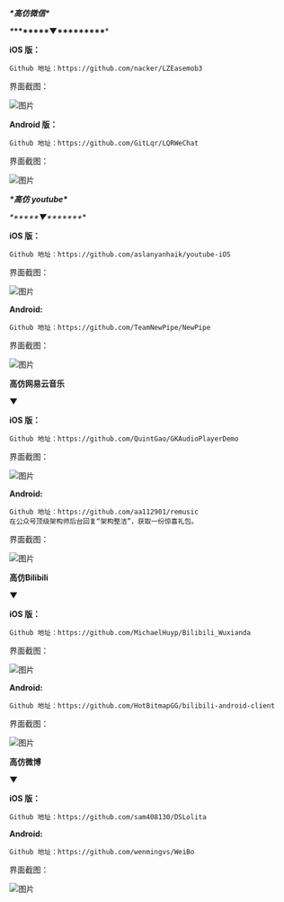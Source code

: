 ***\*高仿微信\****

***\**\*\*\*\*\*\*\*▼\*\*\*\*\*\*\*\*\****

**iOS 版：**

```
Github 地址：https://github.com/nacker/LZEasemob3
```

界面截图：

![图片](https://cdn.tanxz.com/images/post/20210219144234.gif)

**Android 版：**

```
Github 地址：https://github.com/GitLqr/LQRWeChat
```

界面截图：

![图片](https://cdn.tanxz.com/images/post/20210219144234.gif)



***\*高仿 youtube\****

***\**\*\*\*\*\*▼\*\*\*\*\*\**\***

**iOS 版：**

```
Github 地址：https://github.com/aslanyanhaik/youtube-iOS
```

界面截图：

![图片](https://cdn.tanxz.com/images/post/20210219144236.png)

**Android:**

```
Github 地址：https://github.com/TeamNewPipe/NewPipe
```

界面截图：

![图片](https://cdn.tanxz.com/images/post/20210219144236.png)



****高仿网易云音乐****

****▼****

**iOS 版：**

```
Github 地址：https://github.com/QuintGao/GKAudioPlayerDemo
```

界面截图：

![图片](https://cdn.tanxz.com/images/post/20210219144237.gif)

**Android:**

```
Github 地址：https://github.com/aa112901/remusic
在公众号顶级架构师后台回复“架构整洁”，获取一份惊喜礼包。
```

界面截图：

![图片](https://mmbiz.qpic.cn/mmbiz_png/G71uzzuN4cdk4gJTkqRQibw0Yc1CFGibiaE9J3k3uDEujWC3014OFGpj1oktU9DcHFMGK2wIGiaP7tQpSS8hyXT4rQ/640?wx_fmt=png&wxfrom=5&wx_lazy=1&wx_co=1)



****高仿Bilibili****

**▼**

**iOS 版：**

```
Github 地址：https://github.com/MichaelHuyp/Bilibili_Wuxianda
```

界面截图：

![图片](https://mmbiz.qpic.cn/mmbiz_jpg/G71uzzuN4cdk4gJTkqRQibw0Yc1CFGibiaENDdZJjA22pl59PxtDdNqB9uTJlGrCpCj5COspmCMHbJibiaVBYGLe9Xw/640?wx_fmt=jpeg&wxfrom=5&wx_lazy=1&wx_co=1)

**Android:**

```
Github 地址：https://github.com/HotBitmapGG/bilibili-android-client
```

界面截图：

![图片](https://cdn.tanxz.com/images/post/20210219144238.png)



****高仿微博****

**▼**

**iOS 版：**

```
Github 地址：https://github.com/sam408130/DSLolita
```



**Android:**

```
Github 地址：https://github.com/wenmingvs/WeiBo
```

界面截图：

![图片](https://cdn.tanxz.com/images/post/20210219144238.png)